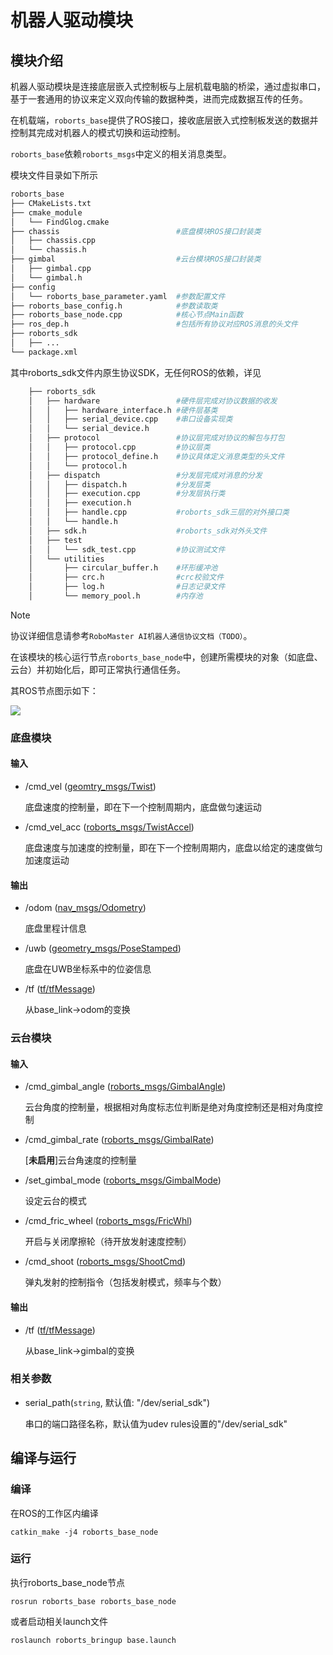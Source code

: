 # 机器人驱动模块

## 模块介绍

机器人驱动模块是连接底层嵌入式控制板与上层机载电脑的桥梁，通过虚拟串口，基于一套通用的协议来定义双向传输的数据种类，进而完成数据互传的任务。

在机载端，`roborts_base`提供了ROS接口，接收底层嵌入式控制板发送的数据并控制其完成对机器人的模式切换和运动控制。

`roborts_base`依赖`roborts_msgs`中定义的相关消息类型。

模块文件目录如下所示
```bash
roborts_base
├── CMakeLists.txt
├── cmake_module
│   └── FindGlog.cmake
├── chassis                          #底盘模块ROS接口封装类
│   ├── chassis.cpp
│   └── chassis.h
├── gimbal                           #云台模块ROS接口封装类
│   ├── gimbal.cpp
│   └── gimbal.h
├── config
│   └── roborts_base_parameter.yaml  #参数配置文件
├── roborts_base_config.h            #参数读取类
├── roborts_base_node.cpp            #核心节点Main函数
├── ros_dep.h                        #包括所有协议对应ROS消息的头文件
├── roborts_sdk                     
│   ├── ...
└── package.xml
```
其中roborts_sdk文件内原生协议SDK，无任何ROS的依赖，详见
```bash
    ├── roborts_sdk
    │   ├── hardware                 #硬件层完成对协议数据的收发
    │   │   ├── hardware_interface.h #硬件层基类
    │   │   ├── serial_device.cpp    #串口设备实现类
    │   │   └── serial_device.h
    │   ├── protocol                 #协议层完成对协议的解包与打包
    │   │   ├── protocol.cpp         #协议层类
    │   │   ├── protocol_define.h    #协议具体定义消息类型的头文件
    │   │   └── protocol.h
    │   ├── dispatch                 #分发层完成对消息的分发
    │   │   ├── dispatch.h           #分发层类
    │   │   ├── execution.cpp        #分发层执行类
    │   │   ├── execution.h
    │   │   ├── handle.cpp           #roborts_sdk三层的对外接口类
    │   │   └── handle.h
    │   ├── sdk.h                    #roborts_sdk对外头文件
    │   ├── test
    │   │   └── sdk_test.cpp         #协议测试文件
    │   └── utilities
    │       ├── circular_buffer.h    #环形缓冲池
    │       ├── crc.h                #crc校验文件
    │       ├── log.h                #日志记录文件
    │       └── memory_pool.h        #内存池
```

>[!Note]
>协议详细信息请参考`RoboMaster AI机器人通信协议文档（TODO）`。


在该模块的核心运行节点`roborts_base_node`中，创建所需模块的对象（如底盘、云台）并初始化后，即可正常执行通信任务。

其ROS节点图示如下：

![](https://rm-static.djicdn.com/documents/20758/002d528eb36ad1550474043463957284.png)

### 底盘模块

#### 输入

* /cmd_vel ([geomtry_msgs/Twist]())

  底盘速度的控制量，即在下一个控制周期内，底盘做匀速运动

* /cmd_vel_acc ([roborts_msgs/TwistAccel]())

  底盘速度与加速度的控制量，即在下一个控制周期内，底盘以给定的速度做匀加速度运动


#### 输出

* /odom ([nav_msgs/Odometry]())

  底盘里程计信息

* /uwb ([geometry_msgs/PoseStamped]())

  底盘在UWB坐标系中的位姿信息

* /tf ([tf/tfMessage](http://docs.ros.org/api/tf/html/msg/tfMessage.html))

  从base_link->odom的变换


### 云台模块

#### 输入

* /cmd_gimbal_angle ([roborts_msgs/GimbalAngle]())

  云台角度的控制量，根据相对角度标志位判断是绝对角度控制还是相对角度控制

* /cmd_gimbal_rate ([roborts_msgs/GimbalRate]())

  [**未启用**]云台角速度的控制量

* /set_gimbal_mode ([roborts_msgs/GimbalMode]())

  设定云台的模式

* /cmd_fric_wheel ([roborts_msgs/FricWhl]())

  开启与关闭摩擦轮（待开放发射速度控制）

* /cmd_shoot ([roborts_msgs/ShootCmd]())

  弹丸发射的控制指令（包括发射模式，频率与个数）

#### 输出

* /tf ([tf/tfMessage](http://docs.ros.org/api/tf/html/msg/tfMessage.html))
  
  从base_link->gimbal的变换

### 相关参数

* serial_path(`string`, 默认值: "/dev/serial_sdk")

    串口的端口路径名称，默认值为udev rules设置的"/dev/serial_sdk"

## 编译与运行

### 编译

在ROS的工作区内编译

```shell
catkin_make -j4 roborts_base_node
```

### 运行

执行roborts_base_node节点

```shell
rosrun roborts_base roborts_base_node
```

或者启动相关launch文件

```shell
roslaunch roborts_bringup base.launch
```


